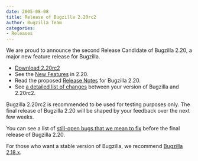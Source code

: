 ```yaml
---
date: 2005-08-08
title: Release of Bugzilla 2.20rc2
author: Bugzilla Team
categories:
- Releases
---
```


We are proud to announce the second Release Candidate of Bugzilla 2.20, a major new feature release for Bugzilla.

*   [Download 2.20rc2](/download/#candidate)
*   See the [New Features](/releases/2.20/) in 2.20.
*   Read the proposed [Release Notes](/releases/2.20/) for Bugzilla 2.20.
*   See [a detailed list of changes](https://github.com/bugzilla/bugzilla/compare/2.20) between your version of Bugzilla and 2.20rc2.

Bugzilla 2.20rc2 is recommended to be used for testing purposes only. The final release of Bugzilla 2.20 will be shaped by your feedback over the next few weeks.

You can see a list of [still-open bugs that we mean to fix](http://tinyurl.com/9565b) before the final release of Bugzilla 2.20.

For those who want a stable version of Bugzilla, we recommend [Bugzilla 2.18.x](/download/#stable).

